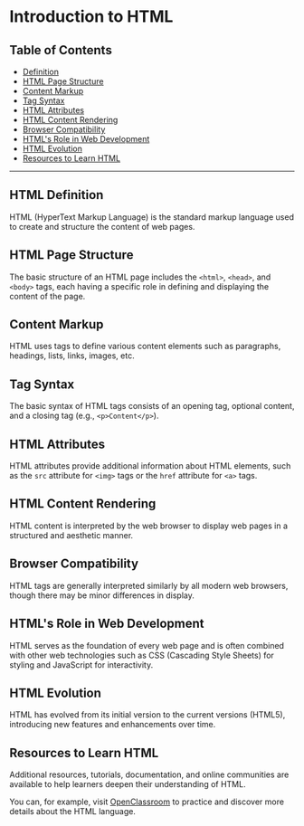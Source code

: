 # Introduction to HTML

## Table of Contents

- [Definition](#html-definition)
- [HTML Page Structure](#html-page-structure)
- [Content Markup](#content-markup)
- [Tag Syntax](#tag-syntax)
- [HTML Attributes](#html-attributes)
- [HTML Content Rendering](#html-content-rendering)
- [Browser Compatibility](#browser-compatibility)
- [HTML's Role in Web Development](#htmls-role-in-web-development)
- [HTML Evolution](#html-evolution)
- [Resources to Learn HTML](#resources-to-learn-html)

---

## HTML Definition

HTML (HyperText Markup Language) is the standard markup language used to create and structure the content of web pages.

## HTML Page Structure

The basic structure of an HTML page includes the `<html>`, `<head>`, and `<body>` tags, each having a specific role in defining and displaying the content of the page.

## Content Markup

HTML uses tags to define various content elements such as paragraphs, headings, lists, links, images, etc.

## Tag Syntax

The basic syntax of HTML tags consists of an opening tag, optional content, and a closing tag (e.g., `<p>Content</p>`).

## HTML Attributes

HTML attributes provide additional information about HTML elements, such as the `src` attribute for `<img>` tags or the `href` attribute for `<a>` tags.

## HTML Content Rendering

HTML content is interpreted by the web browser to display web pages in a structured and aesthetic manner.

## Browser Compatibility

HTML tags are generally interpreted similarly by all modern web browsers, though there may be minor differences in display.

## HTML's Role in Web Development

HTML serves as the foundation of every web page and is often combined with other web technologies such as CSS (Cascading Style Sheets) for styling and JavaScript for interactivity.

## HTML Evolution

HTML has evolved from its initial version to the current versions (HTML5), introducing new features and enhancements over time.

## Resources to Learn HTML

Additional resources, tutorials, documentation, and online communities are available to help learners deepen their understanding of HTML.

You can, for example, visit [OpenClassroom](https://openclassrooms.com/) to practice and discover more details about the HTML language.

